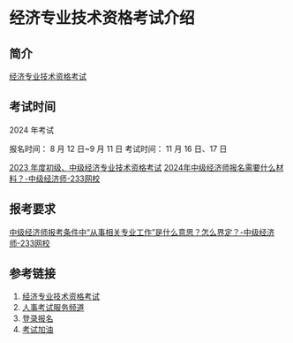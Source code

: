 # 经济专业技术资格考试介绍


## 简介

[经济专业技术资格考试](http://www.cpta.com.cn/test/78.html)

## 考试时间

2024 年考试

报名时间：
8 月 12 日~9 月 11 日
考试时间：
11 月 16 日、17 日

[2023 年度初级、中级经济专业技术资格考试](https://rsj.beijing.gov.cn/ywsite/bjpta/kszl/ksjh/jqbm2/202308/t20230804_3214330.html)
[2024年中级经济师报名需要什么材料？-中级经济师-233网校](https://www.233.com/zjjjs/baoming/202405/17094857609413.html)

## 报考要求

[中级经济师报考条件中“从事相关专业工作”是什么意思？怎么界定？-中级经济师-233网校](https://www.233.com/zjjjs/zhinan/202207/12113016349311.html)

## 参考链接

1. [经济专业技术资格考试](http://www.cpta.com.cn/test/78.html)
2. [人事考试服务频道](https://rsj.beijing.gov.cn/ywsite/bjpta/kszl/ksjh/jqbm2/202308/t20230804_3214330.html)
3. [登录报名](https://zg.cpta.com.cn/examfront/score/initializeCX.htm?eai_id=cGFnZS5fdGFwLl9tb2R1bGUu&_lokiJumpTimes=2)
4. [考试加油](https://aistudy.baidu.com/site/wjzsorv8/693c004a-470d-4027-8b80-2ecda1d5c107?examName=%E7%BB%8F%E6%B5%8E%E5%B8%88&grade=%E4%B8%AD%E7%BA%A7%E7%BB%8F%E6%B5%8E%E5%B8%88&isSelectTimeline=0&province=%E5%8C%97%E4%BA%AC&topicName=%E8%80%83%E8%AF%95%E6%B5%81%E7%A8%8B&year=2024&ch=76&srcid=60293&eduFrom=112&wid=e4328d1aba2448c296718dec81b504cf_0_0&queryPathKey=%2Fexamcard%2Fprocess)